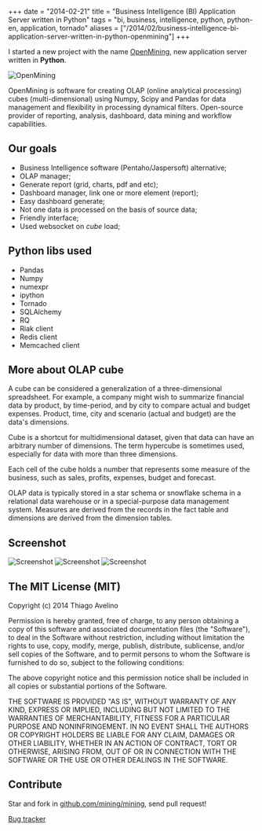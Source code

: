 +++
date = "2014-02-21"
title = "Business Intelligence (BI) Application Server written in Python"
tags = "bi, business, intelligence, python, python-en, application, tornado"
aliases = ["/2014/02/business-intelligence-bi-application-server-written-in-python-openmining"]
+++

I started a new project with the name [OpenMining](http://openmining.io), new application server written in **Python**.

![OpenMining](https://raw.githubusercontent.com/mining/frontend/master/assets/image/openmining.io.png#center "openmining.io")

OpenMining is software for creating OLAP (online analytical processing) cubes (multi-dimensional) using Numpy, Scipy and Pandas for data management and flexibility in processing dynamical filters. Open-source provider of reporting, analysis, dashboard, data mining and workflow capabilities.


## Our goals

- Business Intelligence software (Pentaho/Jaspersoft) alternative;
- OLAP manager;
- Generate report (grid, charts, pdf and etc);
- Dashboard manager, link one or more element (report);
- Easy dashboard generate;
- Not one data is processed on the basis of source data;
- Friendly interface;
- Used websocket on *cube* load;


## Python libs used

- Pandas
- Numpy
- numexpr
- ipython
- Tornado
- SQLAlchemy
- RQ
- Riak client
- Redis client
- Memcached client

## More about OLAP cube

A cube can be considered a generalization of a three-dimensional spreadsheet. For example, a company might wish to summarize financial data by product, by time-period, and by city to compare actual and budget expenses. Product, time, city and scenario (actual and budget) are the data's dimensions.

Cube is a shortcut for multidimensional dataset, given that data can have an arbitrary number of dimensions. The term hypercube is sometimes used, especially for data with more than three dimensions.

Each cell of the cube holds a number that represents some measure of the business, such as sales, profits, expenses, budget and forecast.

OLAP data is typically stored in a star schema or snowflake schema in a relational data warehouse or in a special-purpose data management system. Measures are derived from the records in the fact table and dimensions are derived from the dimension tables.


## Screenshot

![Screenshot](https://raw.githubusercontent.com/mining/mining/master/docs/docs/img/dashboard-openmining.png)
![Screenshot](https://raw.githubusercontent.com/mining/mining/master/docs/docs/img/dashboard-filter-openmining.png)
![Screenshot](https://raw.githubusercontent.com/mining/mining/master/docs/docs/img/dashboard-apply-filter-openmining.png)


## The MIT License (MIT)

Copyright (c) 2014 Thiago Avelino

Permission is hereby granted, free of charge, to any person obtaining a copy of
this software and associated documentation files (the "Software"), to deal in
the Software without restriction, including without limitation the rights to
use, copy, modify, merge, publish, distribute, sublicense, and/or sell copies of
the Software, and to permit persons to whom the Software is furnished to do so,
subject to the following conditions:

The above copyright notice and this permission notice shall be included in all
copies or substantial portions of the Software.

THE SOFTWARE IS PROVIDED "AS IS", WITHOUT WARRANTY OF ANY KIND, EXPRESS OR
IMPLIED, INCLUDING BUT NOT LIMITED TO THE WARRANTIES OF MERCHANTABILITY, FITNESS
FOR A PARTICULAR PURPOSE AND NONINFRINGEMENT. IN NO EVENT SHALL THE AUTHORS OR
COPYRIGHT HOLDERS BE LIABLE FOR ANY CLAIM, DAMAGES OR OTHER LIABILITY, WHETHER
IN AN ACTION OF CONTRACT, TORT OR OTHERWISE, ARISING FROM, OUT OF OR IN
CONNECTION WITH THE SOFTWARE OR THE USE OR OTHER DEALINGS IN THE SOFTWARE.


## Contribute

Star and fork in [github.com/mining/mining](https://github.com/mining/mining), send pull request!

[Bug tracker](https://github.com/mining/mining/issues?state=open)
